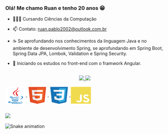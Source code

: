 ### Olá! Me chamo Ruan e tenho 20 anos 😁


- 👩🏿‍💻 Cursando Ciências da Computação
- 📫 Contato: ruan.pablo2002@outlook.com.br

- ☕️ Se aprofundando nos conhecimentos da linguagem Java e no ambiente de desenvolvimento Spring,
se aprofundando em Spring Boot, Spring Data JPA, Lombok, Validation e Spring Security.

- 📕 Iniciando os estudos no front-end com o framwork Angular.

</div>
  
  ##
 
<div> 

<div align="center">
  <a href="https://github.com/RuanPablo1">
  <img width="48%" src="https://github-readme-stats.vercel.app/api?username=RuanPablo1&show_icons=true&theme=dark&include_all_commits=true&count_private=true"/>
  <img width="51%" src="https://github-readme-stats.vercel.app/api/top-langs/?username=RuanPablo1&layout=compact&langs_count=7&theme=dark"/>
</div>
<div style="display: inline_block"><br>
 
 <img align="center" alt="Ruan-Java" height="55" width="65" src="https://raw.githubusercontent.com/devicons/devicon/master/icons/java/java-original.svg">
  <img align="center" alt="Ruan-HTML" height="55" width="65" src="https://raw.githubusercontent.com/devicons/devicon/master/icons/html5/html5-original.svg">
  <img align="center" alt="Ruan-CSS" height="55" width="65" src="https://raw.githubusercontent.com/devicons/devicon/master/icons/css3/css3-original.svg">
  <img align="center" alt="Ruan-Js" height="55" width="65" src="https://raw.githubusercontent.com/devicons/devicon/master/icons/javascript/javascript-plain.svg">
 
</div>
  
  ##
 
<div> 
  
  <a href="https://www.linkedin.com/in/ruan-pablo-44677a193/" target="_blank"><img src="https://img.shields.io/badge/-LinkedIn-%230077B5?style=for-the-badge&logo=linkedin&logoColor=white" target="_blank"></a> 
  
  ![Snake animation](https://github.com/RuanPablo1/RuanPablo1/blob/output/github-contribution-grid-snake.svg)
